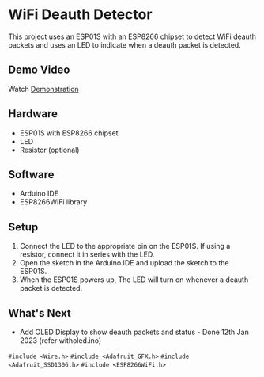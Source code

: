 # WiFi Deauth Detector

This project uses an ESP01S with an ESP8266 chipset to detect WiFi deauth packets and uses an LED to indicate when a deauth packet is detected.

## Demo Video
Watch [Demonstration](https://youtube.com/shorts/XAwt-TKwggw)

## Hardware

- ESP01S with ESP8266 chipset
- LED
- Resistor (optional)

## Software

- Arduino IDE
- ESP8266WiFi library

## Setup

1. Connect the LED to the appropriate pin on the ESP01S. If using a resistor, connect it in series with the LED.
2. Open the sketch in the Arduino IDE and upload the sketch to the ESP01S.
4. When the ESP01S powers up, The LED will turn on whenever a deauth packet is detected.

## What's Next
- Add OLED Display to show deauth packets and status - Done 12th Jan 2023 (refer witholed.ino)

`#include <Wire.h>`
`#include <Adafruit_GFX.h>`
`#include <Adafruit_SSD1306.h>`
`#include <ESP8266WiFi.h>`